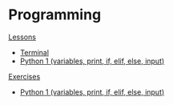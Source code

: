# Programming

[Lessons](https://github.com/EliotHyenne/lessons/tree/main/Lessons)
- [Terminal](https://github.com/EliotHyenne/lessons/blob/main/Lessons/%5BLesson%5D%20Terminal.md)
- [Python 1 (variables, print, if, elif, else, input)](https://github.com/EliotHyenne/lessons/blob/main/Lessons/%5BLesson%5D%20Python%201%20(variables%2C%20print%2C%20if%2C%20elif%2C%20else%2C%20input).md)

[Exercises](https://github.com/EliotHyenne/lessons/tree/main/Exercises)
- [Python 1 (variables, print, if, elif, else, input)](https://github.com/EliotHyenne/lessons/blob/main/Exercises/%5BExercises%5D%20Python%201%20(variables%2C%20print%2C%20if%2C%20elif%2C%20else%2C%20input).md)
